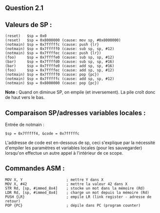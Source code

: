 Question 2.1
------------

## Valeurs de SP :

    (reset)   $sp = 0x0
    (reset)   $sp = 0x8000000 (cause: mov sp, #0x8000000)
    (notmain) $sp = 0x7fffffc (cause: push {lr}
    (notmain) $sp = 0x7fffff0 (cause: sub sp, sp, #12)
    (notmain) $sp = 0x7ffffec (cause: push {lr})
    (foo)     $sp = 0x7ffffe0 (cause: sub sp, sp, #12)
    (bar)     $sp = 0x7ffffd0 (cause: sub sp, sp, #16)
    (bar)     $sp = 0x7ffffe0 (cause: add sp, sp, #16)
    (foo)     $sp = 0x7ffffec (cause: add sp, sp, #12)
    (notmain) $sp = 0x7fffff0 (cause: pop {pc})
    (notmain) $sp = 0x7fffffc (cause: add sp, sp, #12)
    (notmain) $sp = 0x8000000 (cause: pop {pc})

__Note :__
Quand on diminue SP, on empile (et inversement).
La pile croît donc de haut vers le bas.

## Comparaison SP/adresses variables locales :

Entrée de notmain :

    $sp = 0x7fffff4, &code = 0x7fffffc

L'addresse de code est en-dessous de sp, ceci s'explique par la nécessité
d'empiler les paramètres et variables locales (pour les sauvegarder) lorsqu'on
effectue un autre appel à l'intérieur de ce scope.

## Commandes ASM :

    MOV X, Y                    ; mettre Y dans X
    MOV X, #42                  ; mettre la valeur 42 dans X
    STR Rd, [sp, #immed_8x4]    ; stocke un mot dans la mémoire (Rd)
    LDR Rd, [sp, #immed_8x4]    ; charge un mot depuis la mémoire (Rd)
    PUSH {LR}                   ; empile LR (link register - adresse de retour)
    POP {PC}                    ; dépile dans PC (program counter)
